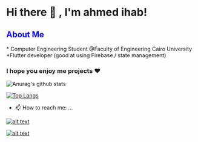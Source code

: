 <h1> Hi there 👋 , I'm  ahmed ihab! </h1>
<h2 style="color:blue;">About Me</h2>
<p>
  * Computer Engineering Student @Faculty of Engineering Cairo University  <br>
  *Flutter developer (good at using Firebase / state management)
  </p>
  <h3> I hope you enjoy me projects ❤ </h3>
  
![Anurag's github stats](https://github-readme-stats.vercel.app/api?username=ahmedihabb2&show_icons=true&theme=radical)



[![Top Langs](https://github-readme-stats.vercel.app/api/top-langs/?username=ahmedihabb2)](https://github.com/anuraghazra/github-readme-stats)



- 📫 How to reach me: ...

[![alt text][1.1]][1]


[1.1]: https://img.shields.io/badge/Facebook-1877F2?style=for-the-badge&logo=facebook&logoColor=white


[1]: https://web.facebook.com/ahmed.ihab.773

[![alt text][1.2]][2]


[1.2]: https://img.shields.io/badge/LinkedIn-0077B5?style=for-the-badge&logo=linkedin&logoColor=white


[2]: https://www.linkedin.com/in/ahmed-ihab-54b1a1195/

